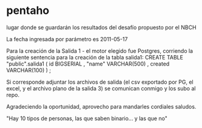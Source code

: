 # pentaho
lugar donde se guardarán los resultados del desafío propuesto por el NBCH

La fecha ingresada por parámetro es 2011-05-17

Para la creación de la Salida 1 - el motor elegido fue Postgres, corriendo la siguiente sentencia para la creación de la tabla salida1:
CREATE TABLE "public".salida1
(
  id BIGSERIAL
, "name" VARCHAR(500)
, created VARCHAR(100)
)
;

Si corresponde adjuntar los archivos de salida (el csv exportado por PG, el excel, y el archivo plano de la salida 3) se comunican conmigo y los subo al repo.

Agradeciendo la oportunidad, aprovecho para mandarles cordiales saludos.




"Hay 10 tipos de personas, las que saben binario... y las que no"
